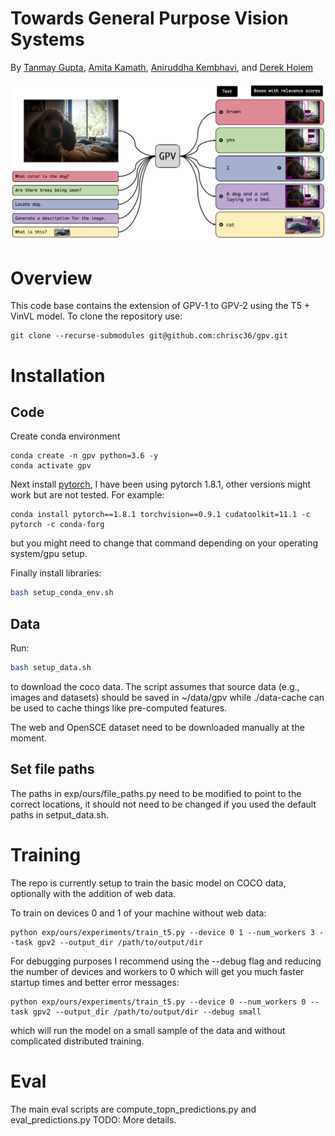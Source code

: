 # Towards General Purpose Vision Systems
By [Tanmay Gupta](http://tanmaygupta.info/), [Amita Kamath](https://nlp.stanford.edu/~kamatha/), [Aniruddha Kembhavi](https://anikem.github.io/), and [Derek Hoiem](https://dhoiem.cs.illinois.edu/)

![teaser](assets/teaser.png)

# Overview
This code base contains the extension of GPV-1 to GPV-2 using the T5 + VinVL model.
To clone the repository use:

```
git clone --recurse-submodules git@github.com:chrisc36/gpv.git
```

# Installation
## Code
Create conda environment
```
conda create -n gpv python=3.6 -y
conda activate gpv
```

Next install [pytorch](https://pytorch.org/), I have been using pytorch 1.8.1, 
other versions might work but are not tested. For example:

```
conda install pytorch==1.8.1 torchvision==0.9.1 cudatoolkit=11.1 -c pytorch -c conda-forg
```

but you might need to change that command depending on your operating system/gpu setup.

Finally install libraries:
```bash
bash setup_conda_env.sh
```

## Data
Run:
```bash
bash setup_data.sh 
```

to download the coco data. The script assumes that source data (e.g., images and datasets) should be saved in ~/data/gpv while 
./data-cache can be used to cache things like pre-computed features. 

The web and OpenSCE dataset need to be downloaded manually at the moment.

## Set file paths
The paths in exp/ours/file_paths.py need to be modified to point to the correct locations, it
should not need to be changed if you used the default paths in setput_data.sh.

# Training
The repo is currently setup to train the basic model on COCO data, optionally with
the addition of web data.

To train on devices 0 and 1 of your machine without web data:

```
python exp/ours/experiments/train_t5.py --device 0 1 --num_workers 3 --task gpv2 --output_dir /path/to/output/dir
```

For debugging purposes I recommend using the --debug flag and reducing the number of devices and 
workers to 0 which will get you much faster startup times and better error messages:

```
python exp/ours/experiments/train_t5.py --device 0 --num_workers 0 --task gpv2 --output_dir /path/to/output/dir --debug small
```

which will run the model on a small sample of the data and without complicated distributed training.

# Eval
The main eval scripts are compute_topn_predictions.py and eval_predictions.py
TODO: More details.
